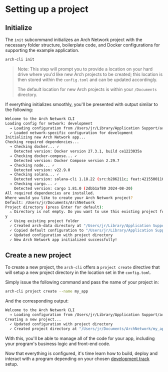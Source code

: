 # Setting up a project

## Initialize
The `init` subcommand initializes an Arch Network project with the necessary folder structure, boilerplate code, and Docker configurations for supporting the example application.

```bash
arch-cli init
```

> Note: This step will prompt you to provide a location on your hard drive where you'd like new Arch projects to be created; this location is then stored within the `config.toml` and can be updated accordingly.
> 
> The default location for new Arch projects is within your `/Documents` directory.

If everything initializes smoothly, you'll be presented with output similar to the following:
```bash
Welcome to the Arch Network CLI
Loading config for network: development
  → Loading configuration from /Users/jr/Library/Application Support/arch-cli/config.toml
  ✓ Loaded network-specific configuration for development
Initializing new Arch Network app...
Checking required dependencies...
  → Checking docker... ✓
    Detected version: Docker version 27.3.1, build ce1223035a
  → Checking docker-compose... ✓
    Detected version: Docker Compose version 2.29.7
  → Checking node... ✓
    Detected version: v22.9.0
  → Checking solana... ✓
    Detected version: solana-cli 1.18.22 (src:b286211c; feat:4215500110, client:SolanaLabs)
  → Checking cargo... ✓
    Detected version: cargo 1.81.0 (2dbb1af80 2024-08-20)
All required dependencies are installed.
Where would you like to create your Arch Network project?
Default: /Users/jr/Documents/ArchNetwork
Project directory (press Enter for default):
  ⚠ Directory is not empty. Do you want to use this existing project folder? (y/N)
y
  ✓ Using existing project folder
  ✓ Created arch-data directory at "/Users/jr/Library/Application Support/arch-cli/arch-data"
  ✓ Copied default configuration to "/Users/jr/Library/Application Support/arch-cli/config.toml"
  ✓ Updated configuration with project directory
  ✓ New Arch Network app initialized successfully!
```

## Create a new project
To create a new project, the `arch-cli` offers a `project create` directive that will setup a new project directory in the location set in the `config.toml`.

Simply issue the following command and pass the name of your project in:
```bash
arch-cli project create --name my_app
```

And the corresponding output:
```bash
Welcome to the Arch Network CLI
  → Loading configuration from /Users/jr/Library/Application Support/arch-cli/config.toml
Creating a new project...
  ✓ Updated configuration with project directory
  ✓ Created project directory at "/Users/jr/Documents/ArchNetwork/my_app"
```

With this, you'll be able to manage all of the code for your app, including your program's business logic and front-end code.

Now that everything is configured, it's time learn how to build, deploy and interact with a program depending on your chosen [development track] setup.

[development track]: ./starting-stack.md#choose-a-track
